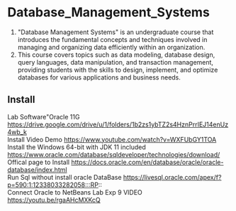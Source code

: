 # Database_Management_Systems
1. "Database Management Systems" is an undergraduate course that introduces the fundamental concepts and techniques involved in managing and organizing data efficiently within an organization.
2. This course covers topics such as data modeling, database design, query languages, data manipulation, and transaction management, providing students with the skills to design, implement, and optimize databases for various applications and business needs.<br>

## Install
Lab Software"Oracle 11G https://drive.google.com/drive/u/1/folders/1b2zs1ybTZ2s4HznPrrIEJ14enUz4wb_k <br>
Install Video Demo https://www.youtube.com/watch?v=WXFUbGY1TOA <br>
 Install the Windows 64-bit with JDK 11 included https://www.oracle.com/database/sqldeveloper/technologies/download/ <br>
Offical page to Install https://docs.oracle.com/en/database/oracle/oracle-database/index.html <br>
Run Sql without install oracle DataBase https://livesql.oracle.com/apex/f?p=590:1:12338033282058:::RP:: <br>
Connect Oracle to NetBeans Lab Exp 9 VIDEO https://youtu.be/rgaAHcMXKcQ
  
  
  
  
  
  
  
  
  
  
